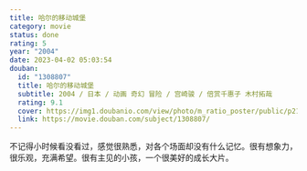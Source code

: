```yaml
---
title: 哈尔的移动城堡
category: movie
status: done
rating: 5
year: "2004"
date: 2023-04-02 05:03:54
douban:
  id: "1308807"
  title: 哈尔的移动城堡
  subtitle: 2004 / 日本 / 动画 奇幻 冒险 / 宫崎骏 / 倍赏千惠子 木村拓哉
  rating: 9.1
  cover: https://img1.doubanio.com/view/photo/m_ratio_poster/public/p2174346180.jpg
  link: https://movie.douban.com/subject/1308807/
---
```


不记得小时候看没看过，感觉很熟悉，对各个场面却没有什么记忆。很有想象力，很乐观，充满希望。很有主见的小孩，一个很美好的成长大片。
